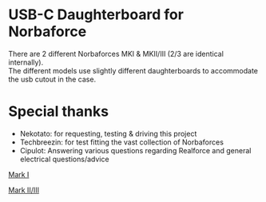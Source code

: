 # USB-C Daughterboard for Norbaforce 

There are 2 different Norbaforces MKI & MKII/III (2/3 are identical internally).  
The different models use slightly different daughterboards to accommodate the usb cutout in the case.

# Special thanks 
* Nekotato: for requesting, testing & driving this project
* Techbreezin: for test fitting the vast collection of Norbaforces 
* Cipulot: Answering various questions regarding Realforce and general electrical questions/advice

[Mark I](/MarkI)

[Mark II/III](/MarkII)

